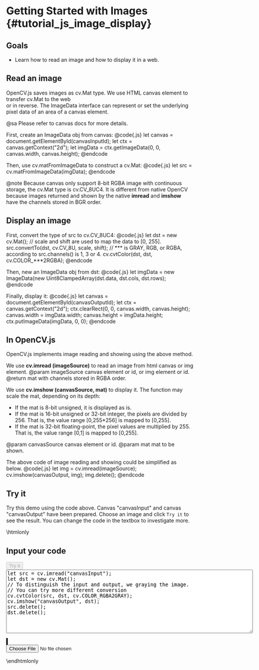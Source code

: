 Getting Started with Images {#tutorial_js_image_display}
===========================

Goals
-----

-   Learn how to read an image and how to display it in a web.

Read an image
-------------

OpenCV.js saves images as cv.Mat type. We use HTML canvas element to transfer cv.Mat to the web  
or in reverse. The ImageData interface can represent or set the underlying pixel data of an area of a 
canvas element. 

@sa Please refer to canvas docs for more details.

First, create an ImageData obj from canvas:
@code{.js}
let canvas = document.getElementById(canvasInputId);
let ctx = canvas.getContext("2d");
let imgData = ctx.getImageData(0, 0, canvas.width, canvas.height);
@endcode

Then, use cv.matFromImageData to construct a cv.Mat:
@code{.js}
let src = cv.matFromImageData(imgData);
@endcode

@note Because canvas only support 8-bit RGBA image with continuous storage, the cv.Mat type is cv.CV_8UC4. 
It is different from native OpenCV because images returned and shown by the native **imread** and 
**imshow** have the channels stored in BGR order.

Display an image
----------------

First, convert the type of src to cv.CV_8UC4:
@code{.js}
let dst = new cv.Mat();
// scale and shift are used to map the data to [0, 255].
src.convertTo(dst, cv.CV_8U, scale, shift); 
// *** is GRAY, RGB, or RGBA, according to src.channels() is 1, 3 or 4.
cv.cvtColor(dst, dst, cv.COLOR_***2RGBA); 
@endcode

Then, new an ImageData obj from dst:
@code{.js}
let imgData = new ImageData(new Uint8ClampedArray(dst.data, dst.cols, dst.rows);
@endcode

Finally, display it:
@code{.js}
let canvas = document.getElementById(canvasOutputId);
let ctx = canvas.getContext("2d");
ctx.clearRect(0, 0, canvas.width, canvas.height);
canvas.width = imgData.width;
canvas.height = imgData.height;
ctx.putImageData(imgData, 0, 0);
@endcode

In OpenCV.js
------------

OpenCV.js implements image reading and showing using the above method.

We use **cv.imread (imageSource)** to read an image from html canvas or img element.
@param imageSource   canvas element or id, or img element or id.
@return              mat with channels stored in RGBA order.

We use **cv.imshow (canvasSource, mat)** to display it. The function may scale the mat, 
depending on its depth:
- If the mat is 8-bit unsigned, it is displayed as is.
- If the mat is 16-bit unsigned or 32-bit integer, the pixels are divided by 256. That 
is, the value range [0,255*256] is mapped to [0,255].
- If the mat is 32-bit floating-point, the pixel values are multiplied by 255. That is, 
the value range [0,1] is mapped to [0,255].

@param canvasSource  canvas element or id.
@param mat           mat to be shown.

The above code of image reading and showing could be simplified as below.
@code{.js}
let img = cv.imread(imageSource);
cv.imshow(canvasOutput, img);
img.delete();
@endcode

Try it
------

Try this demo using the code above. Canvas "canvasInput" and canvas "canvasOutput" have been prepared. 
Choose an image and click `Try it` to see the result. You can change the code in the textbox to 
investigate more.

\htmlonly
<!DOCTYPE html>
<head>
<style>
canvas {
    border: 1px solid black;
}
.err {
    color: red;
}
</style>
</head>
<body>
<div id="CodeArea">
<h2>Input your code</h2>
<button id="tryIt" disabled="true" onclick="executeCode()">Try it</button><br>
<textarea rows="11" cols="80" id="TestCode" spellcheck="false">
let src = cv.imread("canvasInput");
let dst = new cv.Mat();
// To distinguish the input and output, we graying the image.
// You can try more different conversion
cv.cvtColor(src, dst, cv.COLOR_RGBA2GRAY);
cv.imshow("canvasOutput", dst);
src.delete();
dst.delete();
</textarea>
<p class="err" id="imErr"></p>
</div>
<div id="showcase">
    <div>
        <canvas id="canvasInput"></canvas>
        <canvas id="canvasOutput"></canvas>
    </div>
    <input type="file" id="input" name="file" />
</div>
<script src="utils.js"></script>
<script async src="opencv.js" id="opencvjs"></script>
<script>
function executeCode() {
    let text = document.getElementById("TestCode").value;
    try {
        eval(text);
        document.getElementById("imErr").innerHTML = " ";
    } catch(err) {
        document.getElementById("imErr").innerHTML = err;
    }
}

loadImageToCanvas("lena.jpg", "canvasInput");

let inputElement = document.getElementById("input");
inputElement.addEventListener("change", handleFiles, false);
function handleFiles(e) {
    let url = URL.createObjectURL(e.target.files[0]);
    loadImageToCanvas(url, "canvasInput");
}

function onReady() {
    document.getElementById("tryIt").disabled = false;
}
if (typeof cv !== 'undefined') {
    onReady();
} else {
    document.getElementById("opencvjs").onload = onReady;
}
</script>
</body>
\endhtmlonly